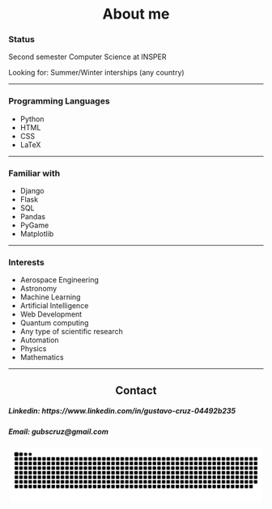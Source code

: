 <h1 align='center'>
  About me
</h1>

<h3>Status</h3>
Second semester Computer Science at INSPER

Looking for: Summer/Winter interships (any country)

------

<h3>Programming Languages</h3>
    <ul>
        <li>Python</li>
        <li>HTML</li>
        <li>CSS</li>
        <li>LaTeX</li>
    </ul>

------

<h3>Familiar with</h3>
    <ul>
        <li>Django</li>
        <li>Flask</li>
        <li>SQL</li>
        <li>Pandas</li>
        <li>PyGame</li>
        <li>Matplotlib</li>
    </ul>

------

<h3>Interests</h3>
    <ul>
        <li>Aerospace Engineering</li>
        <li>Astronomy</li>
        <li>Machine Learning</li>
        <li>Artificial Intelligence</li>
        <li>Web Development</li>
        <li>Quantum computing</li>
        <li>Any type of scientific research</li>
        <li>Automation</li>
        <li>Physics</li>
        <li>Mathematics</li>    
    </ul>

------

<h2 align='center'>Contact</h2>
  <h5>Linkedin:  https://www.linkedin.com/in/gustavo-cruz-04492b235</h5>
  <h5>Email:  gubscruz@gmail.com</h5>

<p align="center">
  <img src="https://raw.githubusercontent.com/Gubscruz/snake_animation/master/snake.svg" alt="Snake animation" width="500"/>
</p>

